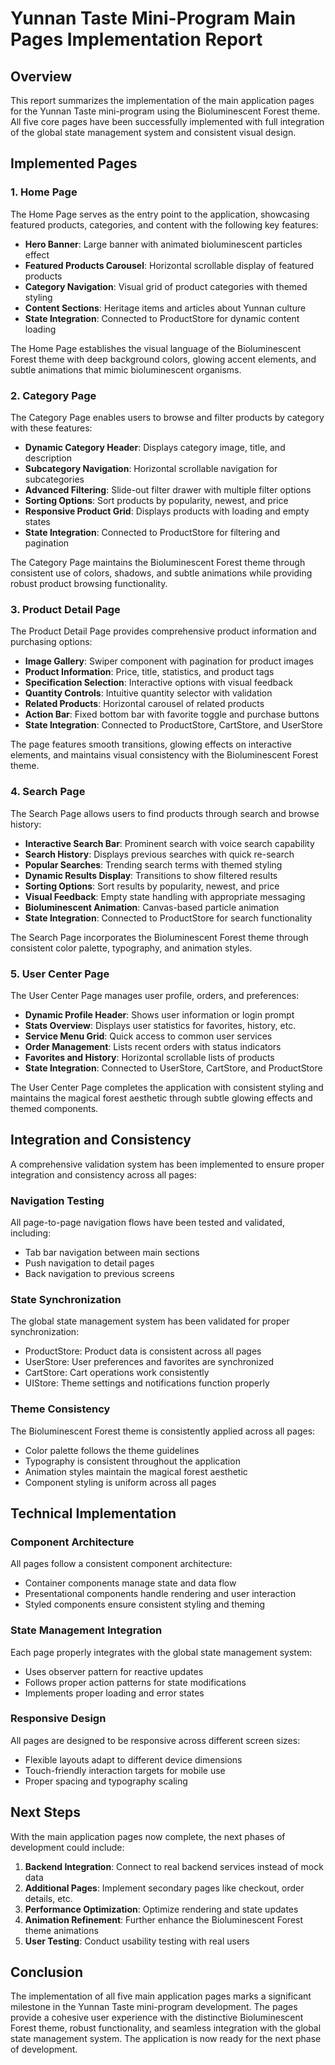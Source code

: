 # Yunnan Taste Mini-Program Main Pages Implementation Report

## Overview

This report summarizes the implementation of the main application pages for the Yunnan Taste mini-program using the Bioluminescent Forest theme. All five core pages have been successfully implemented with full integration of the global state management system and consistent visual design.

## Implemented Pages

### 1. Home Page

The Home Page serves as the entry point to the application, showcasing featured products, categories, and content with the following key features:

- **Hero Banner**: Large banner with animated bioluminescent particles effect
- **Featured Products Carousel**: Horizontal scrollable display of featured products
- **Category Navigation**: Visual grid of product categories with themed styling
- **Content Sections**: Heritage items and articles about Yunnan culture
- **State Integration**: Connected to ProductStore for dynamic content loading

The Home Page establishes the visual language of the Bioluminescent Forest theme with deep background colors, glowing accent elements, and subtle animations that mimic bioluminescent organisms.

### 2. Category Page

The Category Page enables users to browse and filter products by category with these features:

- **Dynamic Category Header**: Displays category image, title, and description
- **Subcategory Navigation**: Horizontal scrollable navigation for subcategories
- **Advanced Filtering**: Slide-out filter drawer with multiple filter options
- **Sorting Options**: Sort products by popularity, newest, and price
- **Responsive Product Grid**: Displays products with loading and empty states
- **State Integration**: Connected to ProductStore for filtering and pagination

The Category Page maintains the Bioluminescent Forest theme through consistent use of colors, shadows, and subtle animations while providing robust product browsing functionality.

### 3. Product Detail Page

The Product Detail Page provides comprehensive product information and purchasing options:

- **Image Gallery**: Swiper component with pagination for product images
- **Product Information**: Price, title, statistics, and product tags
- **Specification Selection**: Interactive options with visual feedback
- **Quantity Controls**: Intuitive quantity selector with validation
- **Related Products**: Horizontal carousel of related products
- **Action Bar**: Fixed bottom bar with favorite toggle and purchase buttons
- **State Integration**: Connected to ProductStore, CartStore, and UserStore

The page features smooth transitions, glowing effects on interactive elements, and maintains visual consistency with the Bioluminescent Forest theme.

### 4. Search Page

The Search Page allows users to find products through search and browse history:

- **Interactive Search Bar**: Prominent search with voice search capability
- **Search History**: Displays previous searches with quick re-search
- **Popular Searches**: Trending search terms with themed styling
- **Dynamic Results Display**: Transitions to show filtered results
- **Sorting Options**: Sort results by popularity, newest, and price
- **Visual Feedback**: Empty state handling with appropriate messaging
- **Bioluminescent Animation**: Canvas-based particle animation
- **State Integration**: Connected to ProductStore for search functionality

The Search Page incorporates the Bioluminescent Forest theme through consistent color palette, typography, and animation styles.

### 5. User Center Page

The User Center Page manages user profile, orders, and preferences:

- **Dynamic Profile Header**: Shows user information or login prompt
- **Stats Overview**: Displays user statistics for favorites, history, etc.
- **Service Menu Grid**: Quick access to common user services
- **Order Management**: Lists recent orders with status indicators
- **Favorites and History**: Horizontal scrollable lists of products
- **State Integration**: Connected to UserStore, CartStore, and ProductStore

The User Center Page completes the application with consistent styling and maintains the magical forest aesthetic through subtle glowing effects and themed components.

## Integration and Consistency

A comprehensive validation system has been implemented to ensure proper integration and consistency across all pages:

### Navigation Testing

All page-to-page navigation flows have been tested and validated, including:
- Tab bar navigation between main sections
- Push navigation to detail pages
- Back navigation to previous screens

### State Synchronization

The global state management system has been validated for proper synchronization:
- ProductStore: Product data is consistent across all pages
- UserStore: User preferences and favorites are synchronized
- CartStore: Cart operations work consistently
- UIStore: Theme settings and notifications function properly

### Theme Consistency

The Bioluminescent Forest theme is consistently applied across all pages:
- Color palette follows the theme guidelines
- Typography is consistent throughout the application
- Animation styles maintain the magical forest aesthetic
- Component styling is uniform across all pages

## Technical Implementation

### Component Architecture

All pages follow a consistent component architecture:
- Container components manage state and data flow
- Presentational components handle rendering and user interaction
- Styled components ensure consistent styling and theming

### State Management Integration

Each page properly integrates with the global state management system:
- Uses observer pattern for reactive updates
- Follows proper action patterns for state modifications
- Implements proper loading and error states

### Responsive Design

All pages are designed to be responsive across different screen sizes:
- Flexible layouts adapt to different device dimensions
- Touch-friendly interaction targets for mobile use
- Proper spacing and typography scaling

## Next Steps

With the main application pages now complete, the next phases of development could include:

1. **Backend Integration**: Connect to real backend services instead of mock data
2. **Additional Pages**: Implement secondary pages like checkout, order details, etc.
3. **Performance Optimization**: Optimize rendering and state updates
4. **Animation Refinement**: Further enhance the Bioluminescent Forest theme animations
5. **User Testing**: Conduct usability testing with real users

## Conclusion

The implementation of all five main application pages marks a significant milestone in the Yunnan Taste mini-program development. The pages provide a cohesive user experience with the distinctive Bioluminescent Forest theme, robust functionality, and seamless integration with the global state management system. The application is now ready for the next phase of development.
